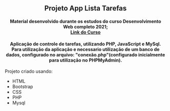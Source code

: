 <h2 align="center">Projeto App Lista Tarefas</h2>
<h4 align="center">
Material desenvolvido durante os estudos do curso Desenvolvimento Web completo 2021;<br>
<a href="https://www.udemy.com/course/web-completo/learn/lecture/9371366?start=15#overview">Link do Curso</a>
</h4>
<h4 align="center">
Aplicação de controle de tarefas, utilizando PHP, JavaScript e MySql. Para utilização da aplicação e necessario utilização de um banco de dados, configurado no arquivo: "conexão.php"(configurado inicialmente para utilização no PHPMyAdmin).
</h4>
<p>Projeto criado usando:</p>
<ul>
<li>HTML</li>
<li>Bootstrap</li>
<li>CSS</li>
<li>PHP</li>
<li>Mysql</li>
</ul>

